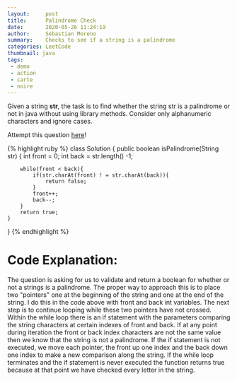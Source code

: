```yaml
---
layout:     post
title:      Palindrome Check
date:       2020-05-26 11:24:19
author:     Sebastian Moreno
summary:    Checks to see if a string is a palindrome
categories: LeetCode
thumbnail: java
tags:
 - demo
 - action
 - carte
 - noire
---
```



Given a string __str__, the task is to find whether the string str is a palindrome or not in java without using library methods. Consider only alphanumeric characters and ignore cases.

Attempt this question [here][1]!



{% highlight ruby %}
class Solution {
    public boolean isPalindrome(String str) {
        int front = 0;
        int back = str.length() -1;

        while(front < back){
            if(str.charAt(front) ! = str.charAt(back)){
                return false;
            }
            front++;
            back--;
        }
        return true;
    }
}
{% endhighlight %}

# Code Explanation:
The question is asking for us to validate and return a boolean for whether or not a strings is a palindrome. The proper way to approach this is to place two "pointers" one at the beginning of the string and one at the end of the string. I do this in the code above with front and back int variables. The next step is to continue looping while these two pointers have not crossed. Within the while loop there is an if statement with the parameters comparing the string characters at certain indexes of front and back. If at any point during iteration the front or back index characters are not the same value then we know that the string is not a palindrome. If the if statement is not executed, we move each pointer, the front up one index and the back down one index to make a new comparison along the string. If the while loop terminates and the if statement is never executed the function returns true because at that point we have checked every letter in the string.


[1]: https://leetcode.com/problems/valid-palindrome/
